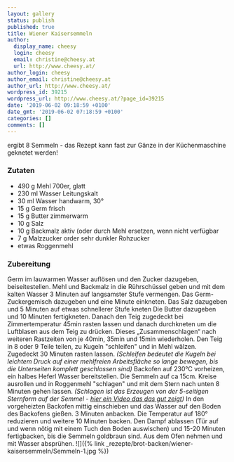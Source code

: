 ```yaml
---
layout: gallery
status: publish
published: true
title: Wiener Kaisersemmeln
author:
  display_name: cheesy
  login: cheesy
  email: christine@cheesy.at
  url: http://www.cheesy.at/
author_login: cheesy
author_email: christine@cheesy.at
author_url: http://www.cheesy.at/
wordpress_id: 39215
wordpress_url: http://www.cheesy.at/?page_id=39215
date: '2019-06-02 09:18:59 +0100'
date_gmt: '2019-06-02 07:18:59 +0100'
categories: []
comments: []
---
```

ergibt 8 Semmeln - das Rezept kann fast zur Gänze in der Küchenmaschine geknetet werden!
### Zutaten
* 490 g Mehl 700er, glatt
* 230 ml Wasser Leitungskalt
* 30 ml Wasser handwarm, 30°
* 15 g Germ frisch
* 15 g Butter zimmerwarm
* 10 g Salz
* 10 g Backmalz aktiv (oder durch Mehl ersetzen, wenn nicht verfügbar
* 7 g Malzzucker order sehr dunkler Rohzucker
* etwas Roggenmehl
### Zubereitung
Germ im lauwarmen Wasser auflösen und den Zucker dazugeben, beiseitestellen.
Mehl und Backmalz in die Rührschüssel geben und mit dem kalten Wasser 3 Minuten auf langsamster Stufe vermengen.
Das Germ-Zuckergemisch dazugeben und eine Minute einkneten.
Das Salz dazugeben und 5 Minuten auf etwas schnellerer Stufe kneten
Die Butter dazugeben und 10 Minuten fertigkneten.
Danach den Teig zugedeckt bei Zimmertemperatur 45min rasten lassen und danach durchkneten um die Luftblasen aus dem Teig zu drücken. Dieses „Zusammenschlagen“ nach weiteren Rastzeiten von je 40min, 35min und 15min wiederholen.
Den Teig in 8 oder 9 Teile teilen, zu Kugeln "schleifen" und in Mehl wälzen. Zugedeckt 30 Minuten rasten lassen. _(Schleifen bedeutet die Kugeln bei leichtem Druck auf einer mehlfreien Arbeitsfläche so lange bewegen, bis die Unterseiten komplett geschlossen sind)_
Backofen auf 230°C vorheizen, ein halbes Heferl Wasser bereitstellen.
Die Semmeln auf ca 15cm. Kreise ausrollen und in Roggenmehl "schlagen" und mit dem Stern nach unten 8 Minuten gehen lassen. _(Schlagen ist das Erzeugen von der 5-seitigen Sternform auf der Semmel - [hier ein Video das das gut zeigt](https://www.youtube.com/watch?v=QH4Dt8XfzWg))_
In den vorgeheizten Backofen mittig einschieben und das Wasser auf den Boden des Backofens gießen. 3 Minuten anbacken. Die Temperatur auf 180° reduzieren und weitere 10 Minuten backen.
Den Dampf ablassen (Tür auf und wenn nötig mit einem Tuch den Boden auswischen) und 15-20 Minuten fertigbacken, bis die Semmeln goldbraun sind.
Aus dem Ofen nehmen und mit Wasser absprühen.
![]({% link _rezepte/brot-backen/wiener-kaisersemmeln/Semmeln-1.jpg %})
